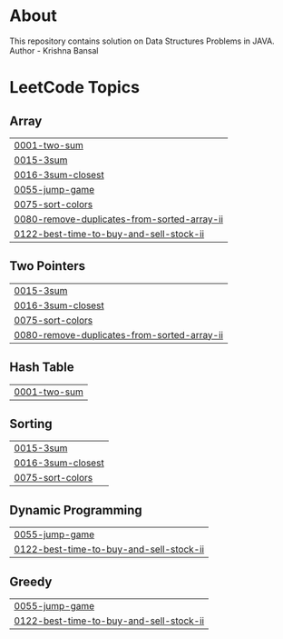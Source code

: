 # About
This repository contains solution on Data Structures Problems in JAVA.
<br>
Author - Krishna Bansal

<!---LeetCode Topics Start-->
# LeetCode Topics
## Array
|  |
| ------- |
| [0001-two-sum](https://github.com/LoopMaster99/DataStructure/tree/master/0001-two-sum) |
| [0015-3sum](https://github.com/LoopMaster99/DataStructure/tree/master/0015-3sum) |
| [0016-3sum-closest](https://github.com/LoopMaster99/DataStructure/tree/master/0016-3sum-closest) |
| [0055-jump-game](https://github.com/LoopMaster99/DataStructure/tree/master/0055-jump-game) |
| [0075-sort-colors](https://github.com/LoopMaster99/DataStructure/tree/master/0075-sort-colors) |
| [0080-remove-duplicates-from-sorted-array-ii](https://github.com/LoopMaster99/DataStructure/tree/master/0080-remove-duplicates-from-sorted-array-ii) |
| [0122-best-time-to-buy-and-sell-stock-ii](https://github.com/LoopMaster99/DataStructure/tree/master/0122-best-time-to-buy-and-sell-stock-ii) |
## Two Pointers
|  |
| ------- |
| [0015-3sum](https://github.com/LoopMaster99/DataStructure/tree/master/0015-3sum) |
| [0016-3sum-closest](https://github.com/LoopMaster99/DataStructure/tree/master/0016-3sum-closest) |
| [0075-sort-colors](https://github.com/LoopMaster99/DataStructure/tree/master/0075-sort-colors) |
| [0080-remove-duplicates-from-sorted-array-ii](https://github.com/LoopMaster99/DataStructure/tree/master/0080-remove-duplicates-from-sorted-array-ii) |
## Hash Table
|  |
| ------- |
| [0001-two-sum](https://github.com/LoopMaster99/DataStructure/tree/master/0001-two-sum) |
## Sorting
|  |
| ------- |
| [0015-3sum](https://github.com/LoopMaster99/DataStructure/tree/master/0015-3sum) |
| [0016-3sum-closest](https://github.com/LoopMaster99/DataStructure/tree/master/0016-3sum-closest) |
| [0075-sort-colors](https://github.com/LoopMaster99/DataStructure/tree/master/0075-sort-colors) |
## Dynamic Programming
|  |
| ------- |
| [0055-jump-game](https://github.com/LoopMaster99/DataStructure/tree/master/0055-jump-game) |
| [0122-best-time-to-buy-and-sell-stock-ii](https://github.com/LoopMaster99/DataStructure/tree/master/0122-best-time-to-buy-and-sell-stock-ii) |
## Greedy
|  |
| ------- |
| [0055-jump-game](https://github.com/LoopMaster99/DataStructure/tree/master/0055-jump-game) |
| [0122-best-time-to-buy-and-sell-stock-ii](https://github.com/LoopMaster99/DataStructure/tree/master/0122-best-time-to-buy-and-sell-stock-ii) |
<!---LeetCode Topics End-->